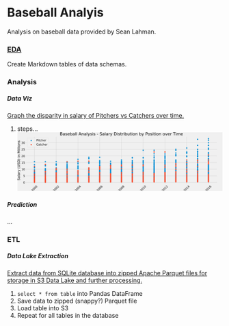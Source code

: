 # Baseball Analyis
Analysis on baseball data provided by Sean Lahman.

### [EDA](./prep.ipynb)
Create Markdown tables of data schemas.


### Analysis

##### Data Viz
[Graph the disparity in salary of Pitchers vs Catchers over time.](./viz.ipynb)
1. steps...
![Salary (USD in M) by Position over Time](./viz/salary_by_pos.svg)

##### Prediction
...

### ETL

##### Data Lake Extraction
[Extract data from SQLite database into zipped Apache Parquet files for storage in S3 Data Lake and further processing.](./extract.ipynb)
1. ```select * from table``` into Pandas DataFrame
2. Save data to zipped (snappy?) Parquet file
3. Load table into S3
4. Repeat for all tables in the database

